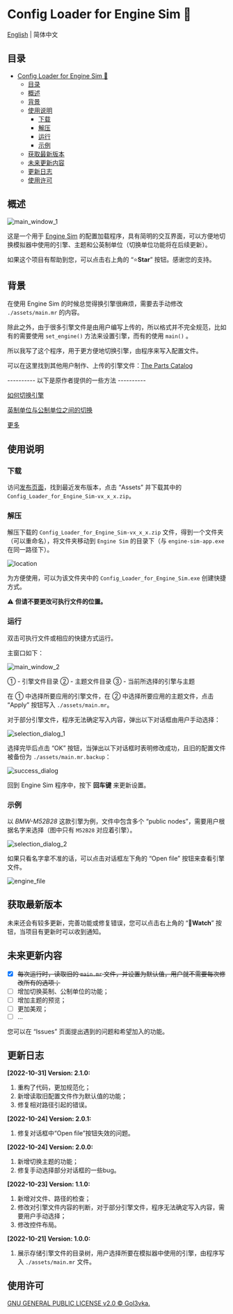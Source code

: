 # Config Loader for Engine Sim :car:

[English](README.md) | 简体中文

## 目录

- [Config Loader for Engine Sim :car:](#config-loader-for-engine-sim-car)
  - [目录](#目录)
  - [概述](#概述)
  - [背景](#背景)
  - [使用说明](#使用说明)
    - [下载](#下载)
    - [解压](#解压)
    - [运行](#运行)
    - [示例](#示例)
  - [获取最新版本](#获取最新版本)
  - [未来更新内容](#未来更新内容)
  - [更新日志](#更新日志)
  - [使用许可](#使用许可)

## 概述

![main_window_1](./README.assets/main_window_1.png)

这是一个用于 [Engine Sim](https://github.com/ange-yaghi/engine-sim) 的配置加载程序，具有简明的交互界面，可以方便地切换模拟器中使用的引擎、主题和公英制单位（切换单位功能将在后续更新）。

如果这个项目有帮助到您，可以点击右上角的 “:star:**Star**” 按钮。感谢您的支持。

## 背景

在使用 Engine Sim 的时候总觉得换引擎很麻烦，需要去手动修改 ```./assets/main.mr``` 的内容。

除此之外，由于很多引擎文件是由用户编写上传的，所以格式并不完全规范，比如有的需要使用 ```set_engine()``` 方法来设置引擎，而有的使用 ```main()``` 。

所以我写了这个程序，用于更方便地切换引擎，由程序来写入配置文件。

可以在这里找到其他用户制作、上传的引擎文件：[The Parts Catalog](https://catalog.engine-sim.parts/)

---------- 以下是原作者提供的一些方法 ----------

[如何切换引擎](https://github.com/ange-yaghi/engine-sim/wiki/How-to-change-engines)

[英制单位与公制单位之间的切换](https://github.com/ange-yaghi/engine-sim/wiki/Changing-between-imperial-and-metric-units)

[更多](https://github.com/ange-yaghi/engine-sim/wiki/Frequently-Asked-Questions)

## 使用说明

### 下载

访问[发布页面](https://github.com/Golevka2001/Config-Loader-for-Engine-Sim/releases)，找到最近发布版本，点击 “Assets” 并下载其中的 ```Config_Loader_for_Engine_Sim-vx_x_x.zip```。

### 解压

解压下载的 ```Config_Loader_for_Engine_Sim-vx_x_x.zip``` 文件，得到一个文件夹（可以重命名），将文件夹移动到 ```Engine Sim``` 的目录下（与   ```engine-sim-app.exe``` 在同一路径下）。

![location](./README.assets/location.png)

为方便使用，可以为该文件夹中的 ```Config_Loader_for_Engine_Sim.exe``` 创建快捷方式。

:warning: **但请不要更改可执行文件的位置。**

### 运行

双击可执行文件或相应的快捷方式运行。

主窗口如下：

![main_window_2](./README.assets/main_window_2.png)

① - 引擎文件目录
② - 主题文件目录
③ - 当前所选择的引擎与主题

在 ① 中选择所要应用的引擎文件，在 ② 中选择所要应用的主题文件，点击 “Apply” 按钮写入 ```./assets/main.mr```。

对于部分引擎文件，程序无法确定写入内容，弹出以下对话框由用户手动选择：

![selection_dialog_1](./README.assets/selection_dialog_1.png)

选择完毕后点击 “OK” 按钮，当弹出以下对话框时表明修改成功，且旧的配置文件被备份为 ```./assets/main.mr.backup```：

![success_dialog](./README.assets/success_dialog.png)

回到 Engine Sim 程序中，按下 **回车键** 来更新设置。

### 示例

以 *BMW-M52B28* 这款引擎为例，文件中包含多个 “public nodes”，需要用户根据名字来选择（图中只有 ```M52B28``` 对应着引擎）。

![selection_dialog_2](./README.assets/selection_dialog_2.png)

如果只看名字拿不准的话，可以点击对话框左下角的 “Open file” 按钮来查看引擎文件。

![engine_file](./README.assets/engine_file.png)

## 获取最新版本

未来还会有较多更新，完善功能或修复错误，您可以点击右上角的 “:eyes:**Watch**”  按钮，当项目有更新时可以收到通知。

## 未来更新内容

- [x] ~~每次运行时，读取旧的 ```main.mr``` 文件，并设置为默认值，用户就不需要每次修改所有的选项；~~
- [ ] 增加切换英制、公制单位的功能；
- [ ] 增加主题的预览；
- [ ] 更加美观；
- [ ] ...

您可以在 “Issues” 页面提出遇到的问题和希望加入的功能。

## 更新日志

**[2022-10-31] Version: 2.1.0:**

1. 重构了代码，更加规范化；
2. 新增读取旧配置文件作为默认值的功能；
3. 修复相对路径引起的错误。

**[2022-10-24] Version: 2.0.1:**

1. 修复对话框中“Open file”按钮失效的问题。

**[2022-10-24] Version: 2.0.0:**

1. 新增切换主题的功能；
2. 修复手动选择部分对话框的一些bug。

**[2022-10-23] Version: 1.1.0:**

1. 新增对文件、路径的检查；
2. 修改对引擎文件内容的判断，对于部分引擎文件，程序无法确定写入内容，需要用户手动选择；
3. 修改控件布局。

**[2022-10-21] Version: 1.0.0:**

1. 展示存储引擎文件的目录树，用户选择所要在模拟器中使用的引擎，由程序写入 ```./assets/main.mr``` 文件。

## 使用许可

[GNU GENERAL PUBLIC LICENSE v2.0 © Gol3vka.](./LICENSE)
